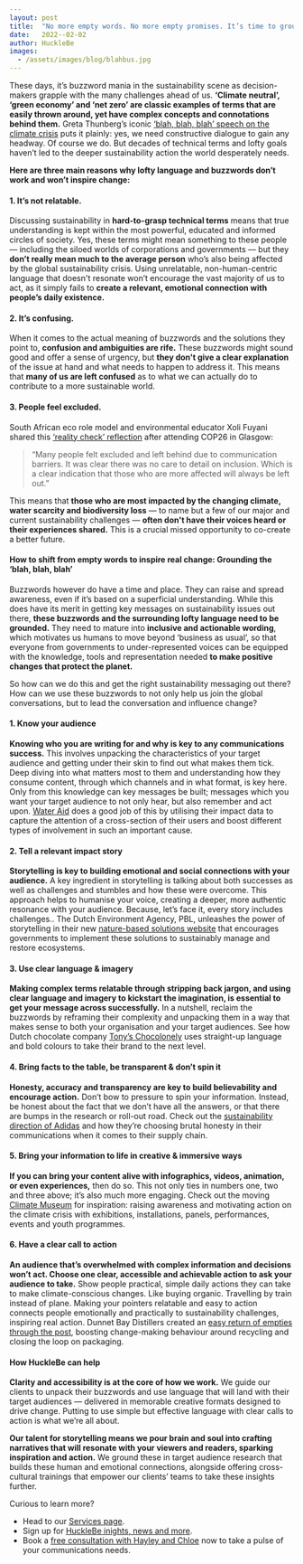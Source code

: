 ```yaml
---
layout: post
title:  "No more empty words. No more empty promises. It’s time to ground sustainability communications."
date:   2022--02-02
author: HuckleBe
images:
  - /assets/images/blog/blahbus.jpg
---
```

These days, it’s buzzword mania in the sustainability scene as decision-makers grapple with the many challenges ahead of us. **‘Climate neutral’, ‘green economy’ and ‘net zero’ are classic examples of terms that are easily thrown around, yet have complex concepts and connotations behind them.** Greta Thunberg’s iconic [‘blah, blah, blah’ speech on the climate crisis](https://www.youtube.com/watch?v=ZwD1kG4PI0w) puts it plainly: yes, we need constructive dialogue to gain any headway. Of course we do. But decades of technical terms and lofty goals haven’t led to the deeper sustainability action the world desperately needs.
 
**Here are three main reasons why lofty language and buzzwords don’t work and won’t inspire change:**

#### 1. It’s not relatable.

Discussing sustainability in **hard-to-grasp technical terms** means that true understanding is kept within the most powerful, educated and informed circles of society. Yes, these terms might mean something to these people — including the siloed worlds of corporations and governments — but they **don’t really mean much to the average person** who’s also being affected by the global sustainability crisis. Using unrelatable, non-human-centric language that doesn't resonate won’t encourage the vast majority of us to act, as it simply fails to **create a relevant, emotional connection with people’s daily existence.**

#### 2. It’s confusing.

When it comes to the actual meaning of buzzwords and the solutions they point to, **confusion and ambiguities are rife.** These buzzwords might sound good and offer a sense of urgency, but **they don't give a clear explanation** of the issue at hand and what needs to happen to address it. This means that **many of us are left confused** as to what we can actually do to contribute to a more sustainable world.

#### 3. People feel excluded.

South African eco role model and environmental educator Xoli Fuyani shared this [‘reality check’ reflection](https://www.linkedin.com/posts/xoli-fuyani-9b444a24_cop26its-been-interesting-to-note-the-activity-6868911365315149824-QVvZ/) after attending COP26 in Glasgow: 

> “Many people felt excluded and left behind due to communication barriers. It was clear there was no care to detail on inclusion. Which is a clear indication that those who are more affected will always be left out.” <br> 

This means that **those who are most impacted by the changing climate, water scarcity and biodiversity loss** — to name but a few of our major and current sustainability challenges — **often don't have their voices heard or their experiences shared.** This is a crucial missed opportunity to co-create a better future.

#### How to shift from empty words to inspire real change: Grounding the ‘blah, blah, blah’

Buzzwords however do have a time and place. They can raise and spread awareness, even if it’s based on a superficial understanding. While this does have its merit in getting key messages on sustainability issues out there, **these buzzwords and the surrounding lofty language need to be grounded.** They need to mature into **inclusive and actionable wording**, which motivates us humans to move beyond ‘business as usual’, so that everyone from governments to under-represented voices can be equipped with the knowledge, tools and representation needed **to make positive changes that protect the planet.**
 
So how can we do this and get the right sustainability messaging out there? How can we use these buzzwords to not only help us join the global conversations, but to lead the conversation and influence change?

#### 1. Know your audience

**Knowing who you are writing for and why is key to any communications success.** This involves unpacking the characteristics of your target audience and getting under their skin to find out what makes them tick. Deep diving into what matters most to them and understanding how they consume content, through which channels and in what format, is key here. Only from this knowledge can key messages be built; messages which you want your target audience to not only hear, but also remember and act upon. [Water Aid](https://www.wateraid.org/uk/) does a good job of this by utilising their impact data to capture the attention of a cross-section of their users and boost different types of involvement in such an important cause.

#### 2. Tell a relevant impact story

**Storytelling is key to building emotional and social connections with your audience.** A key ingredient in storytelling is talking about both successes as well as challenges and stumbles and how these were overcome. This approach helps to humanise your voice, creating a deeper, more authentic resonance with your audience. Because, let’s face it, every story includes challenges.. The Dutch Environment Agency, PBL, unleashes the power of storytelling in their new [nature-based solutions website](https://themasites.pbl.nl/nature-based-solutions) that encourages governments to implement these solutions to sustainably manage and restore ecosystems.

#### 3. Use clear language & imagery

**Making complex terms relatable through stripping back jargon, and using clear language and imagery to kickstart the imagination, is essential to get your message across successfully.** In a nutshell, reclaim the buzzwords by reframing their complexity and unpacking them in a way that makes sense to both your organisation and your target audiences. See how Dutch chocolate company [Tony’s Chocolonely](https://tonyschocolonely.com/nl/nl) uses straight-up language and bold colours to take their brand to the next level.

#### 4. Bring facts to the table, be transparent & don’t spin it

**Honesty, accuracy and transparency are key to build believability and encourage action.** Don’t bow to pressure to spin your information. Instead, be honest about the fact that we don’t have all the answers, or that there are bumps in the research or roll-out road. Check out the [sustainability direction of Adidas](https://www.adidas.com/us/sustainability) and how they’re choosing brutal honesty in their communications when it comes to their supply chain.

#### 5. Bring your information to life in creative & immersive ways

**If you can bring your content alive with infographics, videos, animation, or even experiences,** then do so. This not only ties in numbers one, two and three above; it’s also much more engaging. Check out the moving [Climate Museum](https://climatemuseum.org/) for inspiration: raising awareness and motivating action on the climate crisis with exhibitions, installations, panels, performances, events and youth programmes. 

#### 6. Have a clear call to action

**An audience that’s overwhelmed with complex information and decisions won’t act. Choose one clear, accessible and achievable action to ask your audience to take.** Show people practical, simple daily actions they can take to make climate-conscious changes. Like buying organic. Travelling by train instead of plane. Making your pointers relatable and easy to action connects people emotionally and practically to sustainability challenges, inspiring real action. Dunnet Bay Distillers created an [easy return of empties through the post](https://www.dunnetbaydistillers.co.uk/shop/rock-rose-gin-refill-pouch/), boosting change-making behaviour around recycling and closing the loop on packaging.

#### How HuckleBe can help
**Clarity and accessibility is at the core of how we work.** We guide our clients to unpack their buzzwords and use language that will land with their target audiences — delivered in memorable creative formats designed to drive change. Putting to use simple but effective language with clear calls to action is what we’re all about.

**Our talent for storytelling means we pour brain and soul into crafting narratives that will resonate with your viewers and readers, sparking inspiration and action.** We ground these in target audience research that builds these human and emotional connections, alongside offering cross-cultural trainings that empower our clients’ teams to take these insights further.

Curious to learn more?

 - Head to our [Services page](http://www.hucklebe.com/#services). 
 - Sign up for [HuckleBe inights, news and more](https://landing.mailerlite.com/webforms/landing/m3x0u8).
 - Book a [free consultation with Hayley and Chloe](https://calendly.com/hellohucklebe) now to take a pulse of your communications needs.

